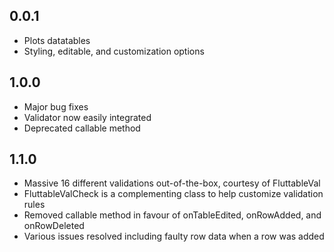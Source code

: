 ## 0.0.1
- Plots datatables
- Styling, editable, and customization options
## 1.0.0
- Major bug fixes
- Validator now easily integrated
- Deprecated callable method
## 1.1.0
- Massive 16 different validations out-of-the-box, courtesy of FluttableVal
- FluttableValCheck is a complementing class to help customize validation rules
- Removed callable method in favour of onTableEdited, onRowAdded, and onRowDeleted
- Various issues resolved including faulty row data when a row was added